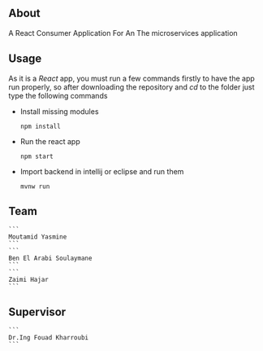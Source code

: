 
## About

A React Consumer Application For An The microservices application

## Usage

As it is a *React* app, you must run a few commands firstly to have the app run properly, so after downloading the repository and *cd* to the folder just type the following commands

* Install missing modules

    ```
    npm install 
    ```
* Run the react app

    ```
    npm start 
    ```
* Import backend in intellij or eclipse and run them

    ```
    mvnw run
    ```
## Team

    ```
    Moutamid Yasmine 
    ```
    ```
    Ben El Arabi Soulaymane 
    ```
    ```
    Zaimi Hajar 
    ```
## Supervisor

    ```
    Dr.Ing Fouad Kharroubi
    ```